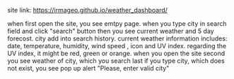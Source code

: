 site link: https://irmageo.github.io/weather_dashboard/

when first open the site, you see emtpy page.
when you type city in search field and click "search" button
then you see current weather and 5 day forecost. city add into search history.
current weather information includes: date, temperature, humidity, wind speed , icon and UV index.
regarding the UV index, it might be red, green or orange.
when you open the site second you see weather of city, which you search last
if you type city, which does not exist, you see pop up alert "Please, enter valid city"
